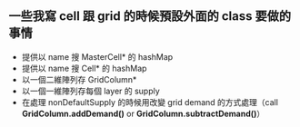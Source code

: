 ## 一些我寫 cell 跟 grid 的時候預設外面的 class 要做的事情

+ 提供以 name 搜 MasterCell* 的 hashMap
+ 提供以 name 搜 Cell* 的 hashMap
+ 以一個二維陣列存 GridColumn*
+ 以一個一維陣列存每個 layer 的 supply
+ 在處理 nonDefaultSupply 的時候用改變 grid demand 的方式處理（call **GridColumn.addDemand()** or **GridColumn.subtractDemand()**）
